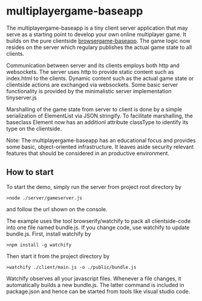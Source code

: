 # multiplayergame-baseapp

The multiplayergame-baseapp is a tiny client server application that may serve as a starting point to develop your own online multiplayer game. 
It builds on the pure clientside [browsergame-baseapp](https://github.com/uniprojekte/browsergame-baseapp). 
The game logic now resides on the server which regulary publishes the actual game state to all clients. 

Communication between server and its clients employs both http and websockets. 
The server uses http to provide static content such as index.html to the clients.
Dynamic content such as the actual game state or clientside actions are exchanged via websockets.
Some basic server functionality is provided by the minimalistic server implementation tinyserver.js

Marshalling of the game state from server to client is done by a simple serialization of ElementList via JSON.stringify. 
To facilitate marshalling, the baseclass Element now has an additionl attribute classType to identify its type on the clientside.

Note: The multiplayergame-baseapp has an educational focus and provides some basic, object-oriented infrastructure. 
It leaves aside security relevant features that should be considered in an productive environment. 

How to start
------------
To start the demo, simply run the server from project root directory by

    >node ./server/gameserver.js

and follow the url shown on the console. 

The example uses the tool browserify/watchify to pack all clientside-code into one file named bundle.js.
If you change code, use watchify to update bundle.js.
First, install watchify by

    >npm install -g watchify

Then start it from the project directory by

    >watchify ./client/main.js -o ./public/bundle.js

Watchify observes all your javascript files. 
Whenever a file changes, it automatically builds a new bundle.js.
The latter command is included in package.json and hence can be started from tools like visual studio code.
